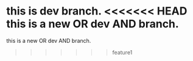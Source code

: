 this is dev branch.
<<<<<<< HEAD
this is a new OR dev AND branch.
=======
this is a new OR dev AND branch.
>>>>>>> feature1
